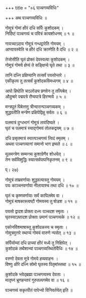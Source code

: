 +++
title = "०६ पञ्चगव्यविधिः"

+++
अथ पञ्चगव्यविधिः ॥  
  
गोमूत्रं गोमां क्षीरं दधि सर्पिः कुशोदकम् ।  
निर्दिष्टं पञ्चगव्यं च पवित्रं कायशोधनम् ॥ १ ॥  
  
गायत्र्याऽदाय गोमूत्रं गन्धद्वारेति गोमयम् ।  
आप्यायस्वेति च क्षीरं दधि क्राव्णेति वै दधि ॥ २ ॥  
  
तेजोसीति घृतं प्रोक्तं देवस्यत्वा कुशोदकम् ।  
गोमूत्रं गोमये क्षेप्यं ते सङ्क्षिप्ये घृते तथा ॥ ३ ॥  
  
तानि दध्नि प्रक्षिप्यानि तत्सर्वं पयसोन्तरे ।  
एकीकृत्य तु तत्सर्वं कुशोदकविमध्यगम् ॥ ४ ॥  
  
आपो हिष्ठेति चाऽलोड्य प्रणवेन तु तत्पिबेत् ।  
औदुम्बरे पद्मपत्रे रौप्यपात्रे हिरण्मये ॥ ५ ॥  
  
मन्त्रपूतं पिबेत्तत्तु त्रीन्वारान्पञ्चगव्यकम् ।  
शुद्धवतीति मन्त्रेण प्रक्षिपेद्दिक्षु सर्वतः ॥ ६ ॥  
  
पलमात्रं दुग्धभागं गोमूत्रं तावदिष्यते ।  
घृतं च पलमात्रं स्याद्गोमयं तोलकद्वयम् ॥ ७ ॥  
  
दधि प्रसृतमात्रं स्यात्पञ्चगव्यं त्विदं स्मृतम् ।  
अथवा पञ्चगव्यानां समानो भाग इष्यते ॥ ८ ॥  
  
मूलमन्त्रेण सम्मन्त्र्य कुशाग्रेणैव शोधयेत् ।  
तेन सर्वविशुद्धिः स्यात्सर्वपापनिकृतनम् ॥ ९ ॥  
  
प्। २७)  
  
गोमूत्रं ताम्रवर्णायाः शुद्धवत्यास्तु गोमयम् ।  
पयः काञ्चनवर्णाया नीलायाश्च तथा दधि ॥ १० ॥  
  
घृतं च कृष्णवर्णायाः सर्वं कापिलमेव वा ।  
गोमूत्रं माषकास्त्वष्टौ गोमयस्य तु षोडश ॥ ११ ॥  
  
पयसो द्वादश प्रोक्ता दध्नः पञ्चदश स्मृताः ।  
घृतस्याऽष्तादश प्रोक्ताः प्रमाणं पञ्चगव्यके ॥ १२ ॥  
  
एकोनविंशमाषास्तु कुशोदकस्य च स्मृताः ।  
गोमूत्रमुत्तरे स्थाप्यं गोमयं वारुणे न्यसेत् ॥ १३ ॥  
  
सर्पिर्याम्यां दधि प्राच्यां क्षीरं मध्ये तु निक्षिपेत् ।  
कुशोदकं तथैशान्यां पञ्चगव्यस्थितेर्विधिः ॥ १४ ॥  
  
वरुणो देवता मूत्रे गोमये हव्यवाहनः ।  
विष्णुः क्षीरे दध्नि सोमो घृतस्य पितृमांस्तथा ॥ १५ ॥  
  
कुशोदके भवेद्ब्रह्मा पञ्चगव्यस्य देवताः ।  
मातृघ्नं भ्रूणहन्तारं गुरुतल्पगमेव वा ॥ १६ ॥  
  
पञ्चगव्यं सकृत्पीतं पापेभ्यो विनिवर्तयेत् इति ॥  
  